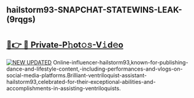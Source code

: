 ## hailstorm93-SNAPCHAT-STATEWINS-LEAK-(9rqgs)


# <h2><a href="https://mediaupload.pro?-20M">🔗👉 🔴 Private-P𝚑ot𝚘𝚜-V𝚒d𝚎o</a></h2>

[![NEW UPDATED](https://i.imgur.com/0qMVB7G.gif)](https://mediaupload.pro?-20M)
Online-influencer-hailstorm93,known-for-publishing-dance-and-lifestyle-content,-including-performances-and-vlogs-on-social-media-platforms.Brilliant-ventriloquist-assistant-hailstorm93,celebrated-for-their-exceptional-abilities-and-accomplishments-in-assisting-ventriloquists.  